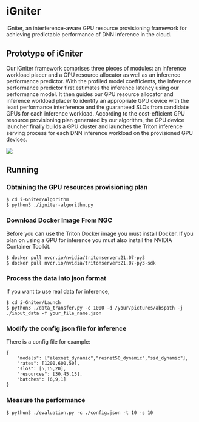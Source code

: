 # iGniter
iGniter, an interference-aware GPU resource provisioning framework for achieving predictable performance of DNN inference in the cloud. 

## Prototype of iGniter

Our iGniter framework comprises three pieces of modules: an inference workload placer and a GPU resource allocator as well as an inference performance predictor. With the profiled model coefficients, the inference performance predictor first estimates the inference latency using our performance model. It then guides our GPU resource allocator and inference workload placer to identify an appropriate GPU device with the least performance interference and the guaranteed SLOs from candidate GPUs for each inference workload. According to the cost-efficient GPU resource provisioning plan generated by our algorithm, the GPU device launcher finally builds a GPU cluster and launches the Triton inference serving process for each DNN inference workload on the provisioned GPU devices.

![](https://github.com/icloud-ecnu/igniter/blob/main/images/prototype.png)

## Running

### Obtaining the GPU resources provisioning plan

```
$ cd i-Gniter/Algorithm
$ python3 ./igniter-algorithm.py
```

### Download Docker Image From NGC
Before you can use the Triton Docker image you must install Docker. If you plan on using a GPU for inference you must also install the NVIDIA Container Toolkit.
```
$ docker pull nvcr.io/nvidia/tritonserver:21.07-py3
$ docker pull nvcr.io/nvidia/tritonserver:21.07-py3-sdk
```

### Process the data into json format

If you want to use real data for inference,
```
$ cd i-Gniter/Launch
$ python3 ./data_transfer.py -c 1000 -d /your/pictures/abspath -j ./input_data -f your_file_name.json
```

### Modify the config.json file for inference
There is a config file for example:
```
{
    "models": ["alexnet_dynamic","resnet50_dynamic","ssd_dynamic"],
    "rates": [1200,600,50],
    "slos": [5,15,20],
    "resources": [30,45,15],
    "batches": [6,9,1]
}
```

### Measure the performance

```
$ python3 ./evaluation.py -c ./config.json -t 10 -s 10
```
